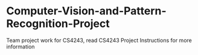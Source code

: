 # Computer-Vision-and-Pattern-Recognition-Project

Team project work for CS4243, read CS4243 Project Instructions for more information
